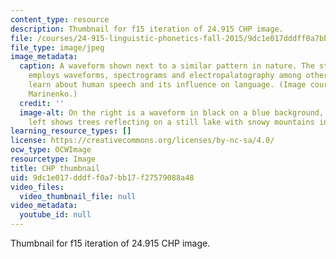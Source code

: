 ```yaml
---
content_type: resource
description: Thumbnail for f15 iteration of 24.915 CHP image.
file: /courses/24-915-linguistic-phonetics-fall-2015/9dc1e017dddff0a7bb17f27579088a48_24-915f15-th.jpg
file_type: image/jpeg
image_metadata:
  caption: A waveform shown next to a similar pattern in nature. The study of phonetics
    employs waveforms, spectrograms and electropalatography among other methods to
    learn about human speech and its influence on language. (Image courtesy of Anna
    Marinenko.)
  credit: ''
  image-alt: On the right is a waveform in black on a blue background, and on the
    left shows trees reflecting on a still lake with snowy mountains in the background.
learning_resource_types: []
license: https://creativecommons.org/licenses/by-nc-sa/4.0/
ocw_type: OCWImage
resourcetype: Image
title: CHP thumbnail
uid: 9dc1e017-dddf-f0a7-bb17-f27579088a48
video_files:
  video_thumbnail_file: null
video_metadata:
  youtube_id: null
---
```

Thumbnail for f15 iteration of 24.915 CHP image.